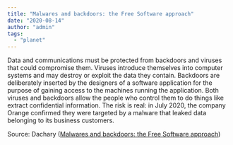 ```yaml
---
title: "Malwares and backdoors: the Free Software approach"
date: "2020-08-14"
author: "admin"
tags: 
  - "planet"
---
```


Data and communications must be protected from backdoors and viruses that could compromise them. Viruses introduce themselves into computer systems and may destroy or exploit the data they contain. Backdoors are deliberately inserted by the designers of a software application for the purpose of gaining access to the machines running the application. Both viruses and backdoors allow the people who control them to do things like extract confidential information. The risk is real: in July 2020, the company Orange confirmed they were targeted by a malware that leaked data belonging to its business customers.

Source: Dachary ([Malwares and backdoors: the Free Software approach](https://dachary.org/blog/2020/08/14/free-software-malwares-viruses/))
